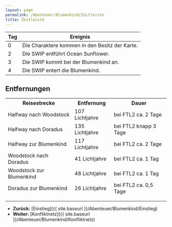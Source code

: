 ```yaml
---
layout: page
permalink: /Abenteuer/Blumenkind/Zeitleiste
title: Zeitleiste
---
```




<table>
<thead>
<tr><th>Tag</th><th>Ereignis</th></tr>
</thead>
<tbody>
<tr><td>0</td><td>Die Charaktere kommen in den Besitz der Karte.</td></tr>
<tr><td>2</td><td>Die SWIP entführt Ocean Sunflower.</td></tr>
<tr><td>3</td><td>Die SWIP kommt bei der Blumenkind an.</td></tr>
<tr><td>4</td><td>Die SWIP entert die Blumenkind.</td></tr>
</tbody>
</table>

## Entfernungen

<table>
<thead>
<tr><th>Reisestrecke</th><th>Entfernung</th><th>Dauer</th></tr>
<tr><td>Halfway nach Woodstock</td><td>107 Lichtjahre</td><td>bei FTL2 ca. 2 Tage</td></tr>
<tr><td>Halfway nach Doradus</td><td>135 Lichtjahre</td><td>bei FTL2 knapp 3 Tage</td></tr>
<tr><td>Halfway zur Blumenkind</td><td>117 Lichtjahre</td><td>bei FTL2 ca. 2 Tage</td></tr>
<tr><td>Woodstock nach Doradus</td><td>41 Lichtjahre</td><td>bei FTL2 ca. 1 Tag</td></tr>
<tr><td>Woodstock zur Blumenkind</td><td>48 Lichtjahre</td><td>bei FTL2 ca. 1 Tag</td></tr>
<tr><td>Doradus zur Blumenkind</td><td>26 Lichtjahre</td><td>bei FTL2 ca. 0,5 Tage</td></tr>
</thead>
</table>

***

- **Zurück:** [Einstieg]({{ site.baseurl }}/Abenteuer/Blumenkind/Einstieg)
- **Weiter:** [Konfliktnetz]({{ site.baseurl }}/Abenteuer/Blumenkind/Konfliktnetz)
